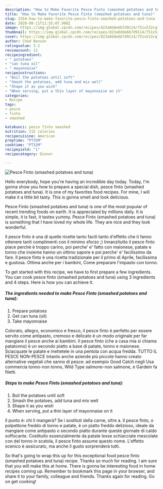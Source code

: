 ```yaml
---
description: "How to Make Favorite Pesce Finto (smashed potatoes and tuna)"
title: "How to Make Favorite Pesce Finto (smashed potatoes and tuna)"
slug: 3354-how-to-make-favorite-pesce-finto-smashed-potatoes-and-tuna
date: 2020-08-11T11:55:07.988Z
image: https://img-global.cpcdn.com/recipes/d23a0dde6b7d9114/751x532cq70/pesce-finto-smashed-potatoes-and-tuna-recipe-main-photo.jpg
thumbnail: https://img-global.cpcdn.com/recipes/d23a0dde6b7d9114/751x532cq70/pesce-finto-smashed-potatoes-and-tuna-recipe-main-photo.jpg
cover: https://img-global.cpcdn.com/recipes/d23a0dde6b7d9114/751x532cq70/pesce-finto-smashed-potatoes-and-tuna-recipe-main-photo.jpg
author: Chad Benson
ratingvalue: 3.2
reviewcount: 13
recipeingredient:
- " potatoes"
- "can tuna oil"
- " mayonnaise"
recipeinstructions:
- "Boil the potatoes until soft"
- "Smash the potatoes, add tuna and mix well"
- "Shape it as you wish"
- "When serving, put a thin layer of mayonnaise on it"
categories:
- Recipe
tags:
- pesce
- finto
- smashed

katakunci: pesce finto smashed 
nutrition: 215 calories
recipecuisine: American
preptime: "PT35M"
cooktime: "PT32M"
recipeyield: "1"
recipecategory: Dinner

---
```



![Pesce Finto (smashed potatoes and tuna)](https://img-global.cpcdn.com/recipes/d23a0dde6b7d9114/751x532cq70/pesce-finto-smashed-potatoes-and-tuna-recipe-main-photo.jpg)

Hello everybody, hope you're having an incredible day today. Today, I'm gonna show you how to prepare a special dish, pesce finto (smashed potatoes and tuna). It is one of my favorites food recipes. For mine, I will make it a little bit tasty. This is gonna smell and look delicious.

Pesce Finto (smashed potatoes and tuna) is one of the most popular of recent trending foods on earth. It is appreciated by millions daily. It is simple, it is fast, it tastes yummy. Pesce Finto (smashed potatoes and tuna) is something that I have loved my whole life. They are nice and they look wonderful.

Il pesce finto è una di quelle ricette tanto facili tanto d&#39;effetto che ti fanno ottenere tanti complimenti con il minimo sforzo ;) Innanzitutto il pesce finto piace perchè è troppo carino, poi perche&#39; e&#39; fatto con maionese, patate e tonno che insieme hanno un ottimo sapore e poi perche&#39; e&#39; facilissimo da fare. Il pesce finto è una ricetta tradizionale per il primo di Aprile, facilissima e gustosa. Ottima anche per i bambini, Come preparare l&#39;impasto con tonno.


To get started with this recipe, we have to first prepare a few ingredients. You can cook pesce finto (smashed potatoes and tuna) using 3 ingredients and 4 steps. Here is how you can achieve it.

<!--inarticleads1-->

##### The ingredients needed to make Pesce Finto (smashed potatoes and tuna):

1. Prepare  potatoes
1. Get can tuna (oil)
1. Take  mayonnaise


Colorato, allegro, economico e fresco, il pesce finto è perfetto per essere servito come antipasto, cremoso e delicato è un modo originale per far mangiare il pesce anche ai bambini. Il pesce finto (che a casa mia si chiama patatonno) è un secondo piatto a base di patate, tonno e maionese. Sciacquate le patate e mettetele in una pentola con acqua fredda. TUTTO IL PESCE NON-PESCE Intanto anche aziende più piccole hanno creato alternative vegetali che sanno di pesce: ad esempio Good Catch negli Usa commercia tonno-non tonno, Wild Type salmone-non salmone, e Gardein fa filetti. 

<!--inarticleads2-->

##### Steps to make Pesce Finto (smashed potatoes and tuna):

1. Boil the potatoes until soft
1. Smash the potatoes, add tuna and mix well
1. Shape it as you wish
1. When serving, put a thin layer of mayonnaise on it


Il punto è: chi li mangerà? Se i sostituti della carne, oltre a. Il pesce finto, o polpettone freddo di tonno e patate, è un piatto freddo delizioso, ideale da mangiare come antipasto o secondo piatto durante queste giornate di caldo soffocante. Costituito essenzialmente da patate lesse schiacciate mescolate con del tonno in scatola, il pesce finto assume questo nome. L&#39;effetto scenico è assicurato, ma anche il gusto sorprenderà tutti. 

So that's going to wrap this up for this exceptional food pesce finto (smashed potatoes and tuna) recipe. Thanks so much for reading. I am sure that you will make this at home. There is gonna be interesting food in home recipes coming up. Remember to bookmark this page in your browser, and share it to your family, colleague and friends. Thanks again for reading. Go on get cooking!
